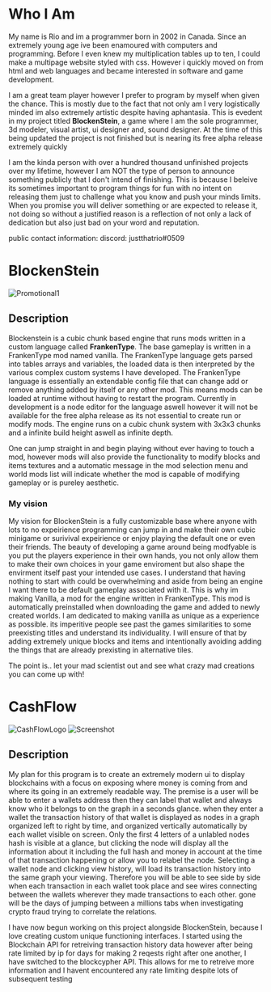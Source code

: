 # Who I Am

My name is Rio and im a programmer born in 2002 in Canada. Since an extremely young age ive been enamoured with computers and programming. Before I even knew my multiplication tables up to ten, I could make a multipage website styled with css. However i quickly moved on from html and web languages and became interested in software and game development.

I am a great team player however I prefer to program by myself when given the chance. This is mostly due to the fact that not only am I very logistically minded im also extremely artistic despite having aphantasia. This is evedent in my project titled **BlockenStein**, a game where I am the sole programmer, 3d modeler, visual artist, ui designer and, sound designer. At the time of this being updated the project is not finished but is nearing its free alpha release extremely quickly

I am the kinda person with over a hundred thousand unfinished projects over my lifetime, however I am NOT the type of person to announce something publicly that I don't intend of finishing. This is because I beleive its sometimes important to program things for fun with no intent on releasing them just to challenge what you know and push your minds limits. When you promise you will deliver something or are expected to release it, not doing so without a justified reason is a reflection of not only a lack of dedication but also just bad on your word and reputation.

public contact information: discord: justthatrio#0509

# BlockenStein
![Promotional1](https://user-images.githubusercontent.com/53139880/136778295-aa336e49-471a-48e1-9a55-c318bc531ff6.png)
## Description
Blockenstein is a cubic chunk based engine that runs mods written in a custom language called **FrankenType**. The base gameplay is written in a FrankenType mod named vanilla. The FrankenType language gets parsed into tables arrays and variables, the loaded data is then interpreted by the various complex custom systems I have developed. The FrankenType language is essentially an extendable config file that can change add or remove anything added by itself or any other mod. This means mods can be loaded at runtime without having to restart the program. Currently in development is a node editor for the language aswell however it will not be available for the free alpha release as its not essential to create run or modify mods. The engine runs on a cubic chunk system with 3x3x3 chunks and a infinite build height aswell as infinite depth. 

One can jump straight in and begin playing without ever having to touch a mod, however mods will also provide the functionality to modify blocks and items textures and a automatic message in the mod selection menu and world mods list will indicate whether the mod is capable of modifying gameplay or is pureley aesthetic.

### My vision
My vision for BlockenStein is a fully customizable base where anyone with lots to no expeirience programming can jump in and make their own cubic minigame or surivival expeirience or enjoy playing the default one or even their friends. The beauty of developing a game around being modfyable is you put the players experience in their own hands, you not only allow them to make their own choices in your game enviroment but also shape the envirment itself past your intended use cases.
I understand that having nothing to start with could be overwhelming and aside from being an engine I want there to be default gameplay associated with it. This is why im making Vanilla, a mod for the engine written in FrankenType. This mod is automatically preinstalled when downloading the game and added to newly created worlds. I am dedicated to making vanilla as unique as a experience as possible. its imperitive people see past the games similarities to some preexisting titles and understand its individuality. I will ensure of that by adding extremely unique blocks and items and intentionally avoiding adding the things that are already prexisting in alternative tiles.


The point is.. let your mad scientist out and see what crazy mad creations you can come up with!




# CashFlow
![CashFlowLogo](https://user-images.githubusercontent.com/53139880/136856680-a2e1a2ab-53cf-421a-8e86-e0b142fe6dbf.png)
![Screenshot](https://user-images.githubusercontent.com/53139880/137054820-157e6ece-f7d0-4c96-87a8-573927e75782.PNG)

## Description
My plan for this program is to create an extremely modern ui to display blockchains with a focus on exposing where money is coming from and where its going in an extremely readable way. The premise is a user will be able to enter a wallets address then they can label that wallet and always know who it belongs to on the graph in a seconds glance. when they enter a wallet the transaction history of that wallet is displayed as nodes in a graph organized left to right by time, and organized vertically automatically by each wallet visible on screen. Only the first 4 letters of a unlabled nodes hash is visible at a glance, but clicking the node will display all the information about it including the full hash and money in account at the time of that transaction happening or allow you to relabel the node. Selecting a wallet node and clicking view history, will load its transaction history into the same graph your viewing. Therefore you will be able to see side by side when each transaction in each wallet took place and see wires connecting between the wallets wherever they made transactions to each other.
gone will be the days of jumping between a millions tabs when investigating crypto fraud trying to correlate the relations.

I have now begun working on this project alongside BlockenStein, because I love creating custom unique functioning interfaces. I started using the Blockchain API for retreiving transaction history data however after being rate limited by ip for days for making 2 reqests right after one another, I have switched to the blockcypher API. This allows for me to retreive more information and I havent encountered any rate limiting despite lots of subsequent testing
